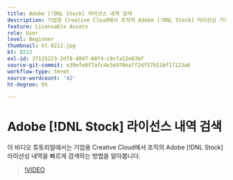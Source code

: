 ```yaml
---
title: Adobe [!DNL Stock] 라이선스 내역 검색
description: 기업용 Creative Cloud에서 조직의 Adobe [!DNL Stock] 라이선싱 기록을 빠르게 검색하는 방법 알아보기
feature: Licensable Assets
role: User
level: Beginner
thumbnail: kt-8212.jpg
kt: 8212
exl-id: 37115223-2df8-40d7-88f4-c9cfa12e63bf
source-git-commit: e39efe0f7afc4e3e970ea7f2df57b51bf17123a6
workflow-type: tm+mt
source-wordcount: '42'
ht-degree: 0%

---
```


# Adobe [!DNL Stock] 라이선스 내역 검색

이 비디오 튜토리얼에서는 기업용 Creative Cloud에서 조직의 Adobe [!DNL Stock] 라이선싱 내역을 빠르게 검색하는 방법을 알아봅니다.

>[!VIDEO](https://video.tv.adobe.com/v/335327?hidetitle=true)
